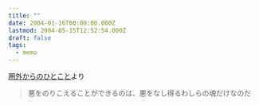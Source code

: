 ```yaml
---
title: ""
date: 2004-01-16T00:00:00.000Z
lastmod: 2004-05-15T12:52:54.000Z
draft: false
tags:
  - memo
---
```


[圏外からのひとこと](http://amrita.s14.xrea.com/d/)より

> 悪をのりこえることができるのは、悪をなし得るわしらの魂だけなのだ
